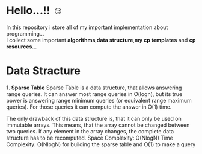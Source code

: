 # **Hello...!!** :relaxed:
In this repository i store all of my important implementation about programming...<br/>
I collect some important **algorithms**,**data structure**,**my cp templates** and **cp resources**...

# **Data Stracture**

**1. Sparse Table**
   Sparse Table is a data structure, that allows answering range queries. It can answer most range queries in O(logn), but its true power is answering range minimum       queries (or equivalent range maximum queries). For those queries it can compute the answer in O(1) time.

The only drawback of this data structure is, that it can only be used on immutable arrays. This means, that the array cannot be changed between two queries. If any element in the array changes, the complete data structure has to be recomputed.
Space Complexity: O(NlogN)
Time Complexity: O(NlogN) for building the sparse table and O(1) to make a query

